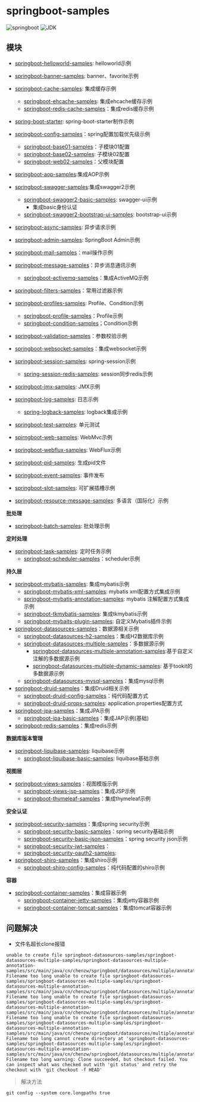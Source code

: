 # springboot-samples

![springboot](https://img.shields.io/badge/springboot-2.1.5.RELEASE-brightgreen.svg)
![JDK](https://img.shields.io/badge/Java-7-brightgreen.svg)


## 模块
- [springboot-helloworld-samples](./springboot-helloworld-samples): helloworld示例
- [springboot-banner-samples](./springboot-banner-samples): banner、favorite示例
- [springboot-cache-samples](./springboot-cache-samples): 集成缓存示例
  - [springboot-ehcache-samples](./springboot-cache-samples/springboot-ehcache-samples): 集成ehcache缓存示例
  - [springboot-redis-cache-samples](./springboot-cache-samples/springboot-redis-cache-samples)：集成redis缓存示例

- [spring-boot-starter](./spring-boot-starter): spring-boot-starter制作示例

- [springboot-config-samples](./springboot-config-samples)：spring配置加载优先级示例
  - [springboot-base01-samples](./springboot-config-samples/springboot-base01-samples)：子模块01配置
  - [springboot-base02-samples](./springboot-config-samples/springboot-base02-samples): 子模块02配置
  - [springboot-web02-samples](./springboot-config-samples/springboot-web01-samples)：父模块配置

- [springboot-aop-samples](./springboot-aop-samples):集成AOP示例
- [springboot-swagger-samples](./springboot-swagger-samples):集成swagger2示例
  - [springboot-swagger2-basic-samples](./springboot-swagger-samples/springboot-swagger2-basic-samples): swagger-ui示例
    - 集成basic身份认证
  - [springboot-swagger2-bootstrap-ui-samples](./springboot-swagger-samples/springboot-swagger2-bootstrap-ui-samples): bootstrap-ui示例
- [springboot-async-samples](./springboot-async-samples): 异步请求示例
- [springboot-admin-samples](./springboot-admin-samples): SpringBoot Admin示例
- [springboot-mail-samples](./springboot-mail-samples)：mail操作示例
- [springboot-message-samples](./springboot-message-samples)：异步消息通讯示例
  - [springboot-activemq-samples](./springboot-message-samples/springboot-activemq-samples)：集成ActiveMQ示例

- [springboot-filters-samples](./springboot-filters-samples)：常用过滤器示例
- [springboot-profiles-samples](./springboot-profiles-samples): Profile、Condition示例
  - [springboot-profile-samples](./springboot-profiles-samples/springboot-profile-samples)：Profile示例
  - [springboot-condition-samples](./springboot-profiles-samples/springboot-condition-samples)；Condition示例
- [springboot-validation-samples](./springboot-validation-samples)：参数校验示例
- [springboot-websocket-samples](./springboot-websocket-samples)：集成websocket示例

- [springboot-session-samples](./springboot-session-samples): spring-session示例
  - [spring-session-redis-samples](./springboot-session-samples/springboot-session-redis-samples): session同步redis示例

- [springboot-jmx-samples](./springboot-jmx-samples): JMX示例

- [springboot-log-samples](./springboot-log-samples): 日志示例
  - [spring-logback-samples](./springboot-log-samples/springboot-logback-samples): logback集成示例

- [springboot-test-samples](./springboot-test-samples): 单元测试

- [spirngboot-web-samples](./springboot-web-samples): WebMvc示例
- [springboot-webflux-samples](./springboot-webflux-samples): WebFlux示例
- [springboot-pid-samples](./springboot-pid-samples): 生成pid文件
- [springboot-event-samples](./springboot-event-samples): 事件发布

- [springboot-slot-samples](./springboot-slot-samples): 可扩展插槽示例
- [springboot-resource-message-samples](./springboot-resource-message-samples):  多语言（国际化）示例

**批处理**
- [springboot-batch-samples](./springboot-batch-samples): 批处理示例

**定时处理**
- [springboot-task-samples](./springboot-task-samples): 定时任务示例
  - [springboot-scheduler-samples](./springboot-task-samples/springboot-scheduler-samples)：scheduler示例

**持久层**
- [springboot-mybatis-samples](./springboot-mybatis-samples): 集成mybatis示例
  - [springboot-mybatis-xml-samples](./springboot-mybatis-samples/springboot-mybatis-xml-samples): mybatis xml配置方式集成示例
  - [springboot-mybatis-annotation-samples](./springboot-mybatis-samples/springboot-mybatis-annotation-samples): mybatis 注解配置方式集成示例
  - [springboot-tkmybatis-samples](./springboot-mybatis-samples/springboot-tkmybatis-samples): 集成tkmybatis示例
  - [springboot-mybaits-plugin-samples](./springboot-mybatis-samples/springboot-mybtias-plugin-samples): 自定义Mybatis插件示例
- [springboot-datasources-samples](./springboot-datasources-samples)：数据源相关示例
  - [springboot-datasources-h2-samples](./springboot-datasources-samples/springboot-datasources-h2-samples)：集成H2数据库示例
  - [springboot-datasources-multiple-samples](./springboot-datasources-samples/springboot-datasources-multiple-samples)：多数据源示例
    - [springboot-datasources-multiple-annotation-samples](./springboot-datasources-samples/springboot-datasources-multiple-samples/springboot-datasources-multiple-annotation-samples):基于自定义注解的多数据源示例
    - [springboot-datasources-multiple-dynamic-samples](./springboot-datasources-samples/springboot-datasources-multiple-samples/springboot-datasources-multiple-dynamic-samples): 基于tookit的多数据源示例 
  - [springboot-datasources-mysql-samples](./springboot-datasources-samples/springboot-datasources-mysql-samples)：集成mysql示例
- [springboot-druid-samples](./springboot-druid-samples)：集成Druid相关示例
  - [springboot-druid-config-samples](./springboot-druid-samples/springboot-druid-config-samples)：纯代码配置方式
  - [springboot-druid-props-samples](./springboot-druid-samples/springboot-druid-props-samples): application.properties配置方式
- [springboot-jpa-samples](./springboot-jpa-samples)：集成JPA示例
  - [springboot-jpa-basic-samples](./springboot-jpa-samples/springboot-jpa-basic-samples)：集成JAP示例(基础)
- [springboot-redis-samples](./springboot-redis-samples)：集成redis示例

**数据库版本管理**
- [springboot-liquibase-samples](./springboot-liquibase-samples): liquibase示例
  - [springboot-liquibase-basic-samples](./springboot-liquibase-samples/springboot-liquibase-basic-samples): liquibase基础示例

**视图层**
- [springboot-views-samples](./springboot-views-samples)：视图模版示例
  - [springboot-views-jsp-samples](./springboot-views-samples/springboot-views-jsp-samples)：集成JSP示例
  - [springboot-thymeleaf-samples](./springboot-views-samples/springboot-thymeleaf-samples)：集成thymeleaf示例

**安全认证**
- [springboot-security-samples](./springboot-security-samples)：集成spring security示例
  - [springboot-security-basic-samples](./springboot-security-samples/springboot-security-basic-samples)：spring security基础示例
  - [springboot-security-basic-json-samples](./springboot-security-basic-json-samples)：spring security json示例
  - [springboot-security-jwt-samples](./springboot-security-samples/springboot-security-jwt-samples)：
  - [springboot-security-oauth2-samples](./springboot-security-samples/springboot-security-oauth2-samples):
- [springboot-shiro-samples](./springboot-shiro-samples)：集成shiro示例
  - [springboot-shiro-config-samples](./springboot-shiro-samples/springboot-shiro-config-samples)：纯代码配置的shiro示例

**容器**
- [springboot-container-samples](./springboot-container-samples)：集成容器示例
  - [springboot-container-jetty-samples](./springboot-container-samples/springboot-container-jetty-samples)：集成jetty容器示例
  - [springboot-container-tomcat-samples](./springboot-container-samples/springboot-container-tomcat-samples)：集成tomcat容器示例


## 问题解决

- 文件名超长clone报错
```
unable to create file springboot-datasources-samples/springboot-datasources-multiple-samples/springboot-datasources-multiple-annotation-samples/src/main/java/cn/chenzw/springboot/datasources/multiple/annotation/MultipleDatasourceAnnotationSamplesApp.java: Filename too long unable to create file springboot-datasources-samples/springboot-datasources-multiple-samples/springboot-datasources-multiple-annotation-samples/src/main/java/cn/chenzw/springboot/datasources/multiple/annotation/aop/DataSourceAspect.java: Filename too long unable to create file springboot-datasources-samples/springboot-datasources-multiple-samples/springboot-datasources-multiple-annotation-samples/src/main/java/cn/chenzw/springboot/datasources/multiple/annotation/config/DruidConfig.java: Filename too long unable to create file springboot-datasources-samples/springboot-datasources-multiple-samples/springboot-datasources-multiple-annotation-samples/src/main/java/cn/chenzw/springboot/datasources/multiple/annotation/config/TkMybatisConfig.java: Filename too long cannot create directory at 'springboot-datasources-samples/springboot-datasources-multiple-samples/springboot-datasources-multiple-annotation-samples/src/main/java/cn/chenzw/springboot/datasources/multiple/annotation/domain/entity': Filename too long warning: Clone succeeded, but checkout failed. You can inspect what was checked out with 'git status' and retry the checkout with 'git checkout -f HEAD' 
```

> 解决方法

```
git config --system core.longpaths true
```


